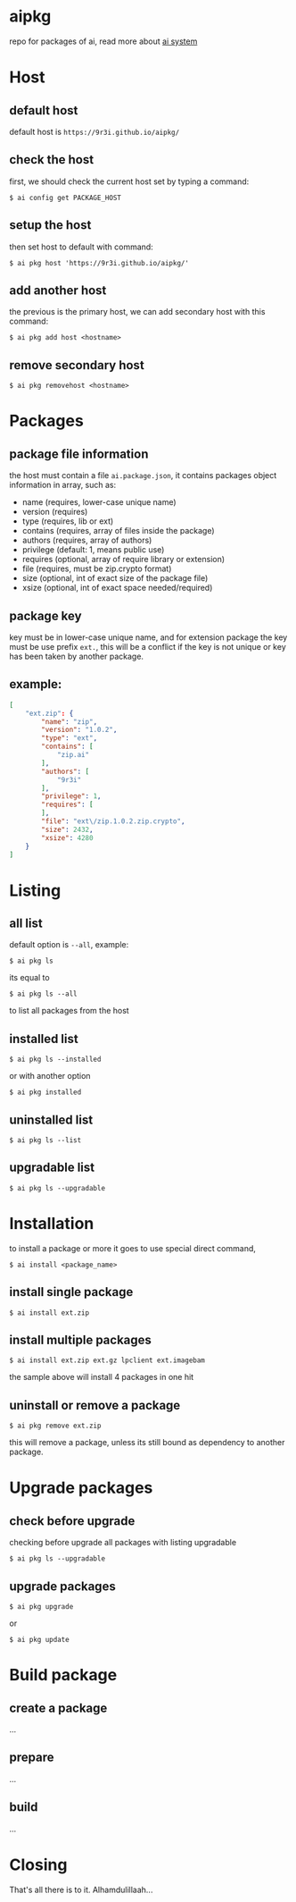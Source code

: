 # aipkg
repo for packages of ai, read more about [ai system](https://github.com/9r3i/ai)


# Host
## default host
default host is ```https://9r3i.github.io/aipkg/```

## check the host
first, we should check the current host set by typing a command:
```
$ ai config get PACKAGE_HOST
```

## setup the host
then set host to default with command:
```
$ ai pkg host 'https://9r3i.github.io/aipkg/'
```

## add another host
the previous is the primary host, we can add secondary host with this command:
```
$ ai pkg add host <hostname>
```

## remove secondary host
```
$ ai pkg removehost <hostname>
```


# Packages
## package file information
the host must contain a file ```ai.package.json```, it contains packages object information in array, such as:
- name (requires, lower-case unique name)
- version (requires)
- type (requires, lib or ext)
- contains (requires, array of files inside the package)
- authors (requires, array of authors)
- privilege (default: 1, means public use)
- requires (optional, array of require library or extension)
- file (requires, must be zip.crypto format)
- size (optional, int of exact size of the package file)
- xsize (optional, int of exact space needed/required)

## package key
key must be in lower-case unique name, and for extension package the key must be use prefix ```ext.```, this will be a conflict if the key is not unique or key has been taken by another package.

## example:
```json
[
    "ext.zip": {
        "name": "zip",
        "version": "1.0.2",
        "type": "ext",
        "contains": [
            "zip.ai"
        ],
        "authors": [
            "9r3i"
        ],
        "privilege": 1,
        "requires": [
        ],
        "file": "ext\/zip.1.0.2.zip.crypto",
        "size": 2432,
        "xsize": 4280
    }
]
```


# Listing
## all list
default option is ```--all```, example:
```
$ ai pkg ls
```
its equal to
```
$ ai pkg ls --all
```
to list all packages from the host

## installed list
```
$ ai pkg ls --installed
```
or with another option
```
$ ai pkg installed
```

## uninstalled list
```
$ ai pkg ls --list
```

## upgradable list
```
$ ai pkg ls --upgradable
```


# Installation
to install a package or more it goes to use special direct command,
```
$ ai install <package_name>
```

## install single package
```
$ ai install ext.zip
```

## install multiple packages
```
$ ai install ext.zip ext.gz lpclient ext.imagebam
```
the sample above will install 4 packages in one hit

## uninstall or remove a package
```
$ ai pkg remove ext.zip
```
this will remove a package, unless its still bound as dependency to another package.


# Upgrade packages
## check before upgrade
checking before upgrade all packages with listing upgradable
```
$ ai pkg ls --upgradable
```

## upgrade packages
```
$ ai pkg upgrade
```
or
```
$ ai pkg update
```


# Build package
## create a package
...

## prepare
...

## build
...




# Closing
That's all there is to it. Alhamdulillaah...

